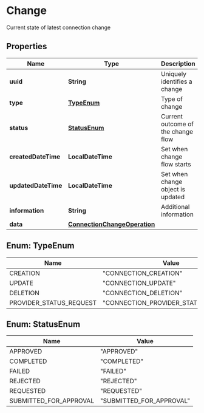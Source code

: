 

# Change

Current state of latest connection change

## Properties

| Name | Type | Description | Notes |
|------------ | ------------- | ------------- | -------------|
|**uuid** | **String** | Uniquely identifies a change |  [optional] |
|**type** | [**TypeEnum**](#TypeEnum) | Type of change |  |
|**status** | [**StatusEnum**](#StatusEnum) | Current outcome of the change flow |  [optional] |
|**createdDateTime** | **LocalDateTime** | Set when change flow starts |  |
|**updatedDateTime** | **LocalDateTime** | Set when change object is updated |  [optional] |
|**information** | **String** | Additional information |  [optional] |
|**data** | [**ConnectionChangeOperation**](ConnectionChangeOperation.md) |  |  [optional] |



## Enum: TypeEnum

| Name | Value |
|---- | -----|
| CREATION | &quot;CONNECTION_CREATION&quot; |
| UPDATE | &quot;CONNECTION_UPDATE&quot; |
| DELETION | &quot;CONNECTION_DELETION&quot; |
| PROVIDER_STATUS_REQUEST | &quot;CONNECTION_PROVIDER_STATUS_REQUEST&quot; |



## Enum: StatusEnum

| Name | Value |
|---- | -----|
| APPROVED | &quot;APPROVED&quot; |
| COMPLETED | &quot;COMPLETED&quot; |
| FAILED | &quot;FAILED&quot; |
| REJECTED | &quot;REJECTED&quot; |
| REQUESTED | &quot;REQUESTED&quot; |
| SUBMITTED_FOR_APPROVAL | &quot;SUBMITTED_FOR_APPROVAL&quot; |




